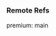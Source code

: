 <!--- Some description here -->

### Remote Refs

<!--- REMOTE REFS START -->

premium: main

<!--- REMOTE REFS END -->
